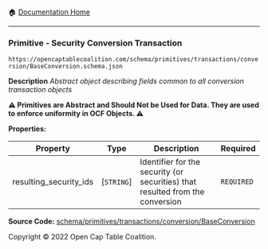 :house: [Documentation Home](/README.md)

---

### Primitive - Security Conversion Transaction

`https://opencaptablecoalition.com/schema/primitives/transactions/conversion/BaseConversion.schema.json`

**Description** _Abstract object describing fields common to all conversion transaction objects_

**:warning: Primitives are Abstract and Should Not be Used for Data. They are used to enforce uniformity in OCF Objects. :warning:**

**Properties:**

| Property               | Type       | Description                                                                   | Required   |
| ---------------------- | ---------- | ----------------------------------------------------------------------------- | ---------- |
| resulting_security_ids | [`STRING`] | Identifier for the security (or securities) that resulted from the conversion | `REQUIRED` |

**Source Code:** [schema/primitives/transactions/conversion/BaseConversion](/schema/primitives/transactions/conversion/BaseConversion.schema.json)

Copyright © 2022 Open Cap Table Coalition.
